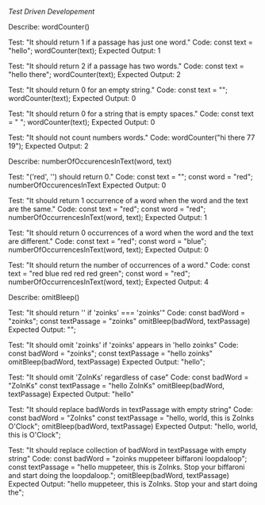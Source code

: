 _Test Driven Developement_

Describe: wordCounter()

Test: "It should return 1 if a passage has just one word."
Code:
const text = "hello";
wordCounter(text);
Expected Output: 1

Test: "It should return 2 if a passage has two words."
Code:
const text = "hello there";
wordCounter(text);
Expected Output: 2

Test: "It should return 0 for an empty string."
Code:
const text = "";
wordCounter(text);
Expected Output: 0

Test: "It should return 0 for a string that is empty spaces."
Code:
const text = "     ";
wordCounter(text);
Expected Output: 0

Test: "It should not count numbers words."
Code: 
wordCounter("hi there 77 19");
Expected Output: 2


Describe: numberOfOccurencesInText(word, text)

Test: "('red', '') should return 0."
Code:
const text = "";
const word = "red";
numberOfOccurencesInText
Expected Output: 0

Test: "It should return 1 occurrence of a word when the word and the text are the same."
Code:
const text = "red";
const word = "red";
numberOfOccurrencesInText(word, text);
Expected Output: 1

Test: "It should return 0 occurrences of a word when the word and the text are different."
Code:
const text = "red";
const word = "blue";
numberOfOccurrencesInText(word, text);
Expected Output: 0

Test: "It should return the number of occurrences of a word."
Code:
const text = "red blue red red red green";
const word = "red";
numberOfOccurrencesInText(word, text);
Expected Output: 4


<!-- function -->
<!-- omit offensive language -->
<!-- include 4 specifics: zoinks, muppeteer, biffaroni, and loopdaloop -->
Describe: omitBleep()

Test: "It should return '' if 'zoinks' === 'zoinks'"
Code: 
const badWord = "zoinks";
const textPassage = "zoinks"
omitBleep(badWord, textPassage)
Expected Output: "";

Test: "It should omit 'zoinks' if 'zoinks' appears in 'hello zoinks"
Code: 
const badWord = "zoinks";
const textPassage = "hello zoinks"
omitBleep(badWord, textPassage)
Expected Output: "hello";

Test: "It should omit 'ZoInKs' regardless of case"
Code: 
const badWord = "ZoInKs"
const textPassage = "hello ZoInKs"
omitBleep(badWord, textPassage)
Expected Output: "hello"

Test: "It should replace badWords in textPassage with empty string" 
Code: 
const badWord = "ZoInks"
const textPassage = "hello, world, this is ZoInks O'Clock";
omitBleep(badWord, textPassage)
Expected Output: "hello, world, this is  O'Clock"; 

Test: "It should replace collection of badWord in textPassage with empty string" 
Code: 
const badWord = "zoinks muppeteer biffaroni loopdaloop";
const textPassage = "hello muppeteer, this is ZoInks. Stop your biffaroni and start doing the loopdaloop.";
omitBleep(badWord, textPassage)
Expected Output: "hello muppeteer, this is ZoInks. Stop your and start doing the"; 
